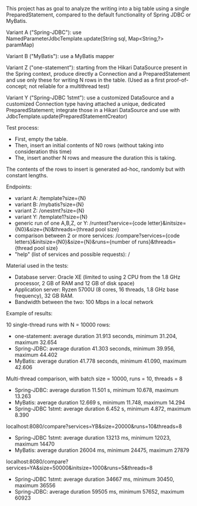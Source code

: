 This project has as goal to analyze the writing into a big table using a single PreparedStatement, 
compared to the default functionality of Spring JDBC or MyBatis.

Variant A ("Spring-JDBC"): use NamedParameterJdbcTemplate.update(String sql, Map<String,?> paramMap)

Variant B ("MyBatis"): use a MyBatis mapper

Variant Z ("one-statement"): starting from the Hikari DataSource present in the Spring context,
produce directly a Connection and a PreparedStatement
and use only these for writing N rows in the table.
(Used as a first proof-of-concept; not reliable for a multithread test)

Variant Y ("Spring-JDBC 1stmt"): use a customized DataSource and a customized Connection type
having attached a unique, dedicated PreparedStatement;
integrate those in a Hikari DataSource
and use with JdbcTemplate.update(PreparedStatementCreator)

Test process:
- First, empty the table.
- Then, insert an initial contents of N0 rows (without taking into consideration this time)
- The, insert another N rows and measure the duration this is taking.

The contents of the rows to insert is generated ad-hoc, randomly but with constant lengths.

Endpoints:
- variant A: /template?size={N}
- variant B: /mybatis?size={N}
- variant Z: /onestmt?size={N}
- variant Y: /template1?size={N}
- generic run of one A,B,Z, or Y: /runtest?service={code letter}&initsize={N0}&size={N}&threads={thread pool size}
- comparison between 2 or more services:  /compare?services={code letters}&initsize={N0}&size={N}&runs={number of runs}&threads={thread pool size}
- "help" (list of services and possible requests): /

Material used in the tests:
- Database server: Oracle XE (limited to using 2 CPU from the 1.8 GHz processor, 2 GB of RAM and 12 GB of disk space)
- Application server: Ryzen 5700U (8 cores, 16 threads, 1.8 GHz base frequency), 32 GB RAM.
- Bandwidth between the two: 100 Mbps in a local network

Example of results:

10 single-thread runs with N = 10000 rows:
- one-statement: average duration 31.913 seconds, minimum 31.204, maximum 32.654
- Spring-JDBC: average duration 41.303 seconds, minimum 39.956, maximum 44.402
- MyBatis: average duration 41.778 seconds, minimum 41.090, maximum 42.606

Multi-thread comparison, with batch size = 10000, runs = 10, threads = 8
- Spring-JDBC: average duration 11.501 s, minimum 10.678, maximum 13.263
- MyBatis: average duration 12.669 s, minimum 11.748, maximum 14.294
- Spring-JDBC 1stmt: average duration 6.452 s, minimum 4.872, maximum 8.390

localhost:8080/compare?services=YB&size=20000&runs=10&threads=8
- Spring-JDBC 1stmt: average duration 13213 ms, minimum 12023, maximum 14470
- MyBatis: average duration 26004 ms, minimum 24475, maximum 27879

localhost:8080/compare?services=YA&size=50000&initsize=1000&runs=5&threads=8
- Spring-JDBC 1stmt: average duration 34667 ms, minimum 30450, maximum 36556
- Spring-JDBC: average duration 59505 ms, minimum 57652, maximum 60923
